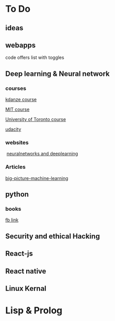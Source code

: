 # To Do
## ideas
## webapps

 code offers list with toggles

## Deep learning & Neural network
### courses
 [kdanze course](https://www.kadenze.com/courses/creative-applications-of-deep-learning-with-tensorflow/info)
 
 [MIT course](http://introtodeeplearning.com/)
 
[University of Toronto course](https://www.coursera.org/learn/neural-networks)


[udacity](https://classroom.udacity.com/courses/ud730)


### websites

 [neuralnetworks and deeplearning](http://neuralnetworksanddeeplearning.com)
 
### Articles

[big-picture-machine-learning](https://medium.freecodecamp.com/big-picture-machine-learning-classifying-text-with-neural-networks-and-tensorflow-d94036ac2274)


## python 
### books

[fb link ](https://reactdom.com/blog/python-books)

## Security and ethical Hacking

## React-js

## React native

## Linux Kernal

# Lisp & Prolog

